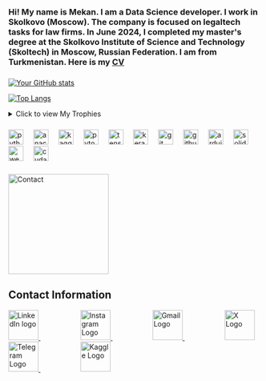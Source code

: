 <h3 align="left">Hi! My name is Mekan. I am a Data Science developer. I work in Skolkovo (Moscow). The company is focused on legaltech tasks for law firms. In June 2024, I completed my master's degree at the Skolkovo Institute of Science and Technology (Skoltech) in Moscow, Russian Federation. I am from Turkmenistan. Here is my <a href="https://mekan-hojayev.github.io">CV</a> </h3>

###

[![Your GitHub stats](https://github-readme-stats.vercel.app/api?username=mekan-hojayev&show_icons=true&theme=radical)](https://github.com/anuraghazra/github-readme-stats)

[![Top Langs](https://github-readme-stats.vercel.app/api/top-langs/?username=mekan-hojayev&layout=compact&theme=radical&hide=jupyter%20notebook)](https://github.com/Mekan-Hojayev/github-readme-stats)


<details>
<summary>Click to view My Trophies</summary>

[![trophy](https://github-profile-trophy.vercel.app/?username=mekan-hojayev&theme=onedark)](https://github.com/ryo-ma/github-profile-trophy)

</details>


###

<div align="left">
  <img src="https://cdn.jsdelivr.net/gh/devicons/devicon/icons/python/python-original.svg" height="30" alt="python logo"  />
  <img width="12" />
  <img src="https://cdn.jsdelivr.net/gh/devicons/devicon/icons/anaconda/anaconda-original.svg" height="30" alt="anaconda logo"  />
  <img width="12" />
  <img src="https://cdn.jsdelivr.net/gh/devicons/devicon/icons/kaggle/kaggle-original.svg" height="30" alt="kaggle logo"  />
  <img width="12" />
  <img src="https://cdn.jsdelivr.net/gh/devicons/devicon/icons/pytorch/pytorch-original.svg" height="30" alt="pytorch logo"  />
  <img width="12" />
  <img src="https://cdn.jsdelivr.net/gh/devicons/devicon/icons/tensorflow/tensorflow-original.svg" height="30" alt="tensorflow logo"  />
  <img width="12" />
  <img src="https://github.com/valohai/ml-logos/raw/refs/heads/master/keras.svg" height="30" alt="keras logo"  />
  <img width="12" />
  <img src="https://cdn.jsdelivr.net/gh/devicons/devicon/icons/git/git-original.svg" height="30" alt="git logo"  />
  <img width="12" />
  <img src="https://cdn.jsdelivr.net/gh/devicons/devicon/icons/github/github-original.svg" height="30" alt="github logo"  />
  <img width="12" />
  <img src="https://cdn.jsdelivr.net/gh/devicons/devicon/icons/arduino/arduino-original.svg" height="30" alt="arduino logo"  />
  <img width="12" />
  <img src="https://cdn.jsdelivr.net/gh/devicons/devicon/icons/solidity/solidity-original.svg" height="30" alt="solidity logo"  />
  <img width="12" />
  <img src="https://uxwing.com/wp-content/themes/uxwing/download/web-app-development/web-3-icon.svg" height="30" alt="web3 logo"  />

  <img width="12" />
  <img src="https://raw.githubusercontent.com/valohai/ml-logos/refs/heads/master/cuda.svg" height="30" alt="cuda logo"  />


  
</div>


###

<img src="https://media1.tenor.com/m/uYMmIboDBWwAAAAd/polikotvsapogax.gif" width="200" alt="Contact"> 

## Contact Information

<a href="https://www.linkedin.com/in/mekan-hojayev-92b711298" style="margin-right: 80px;"> <img src="https://github.com/dheereshagrwal/colored-icons/blob/master/public/logos/linkedin/linkedin.svg" width="60" alt="LinkedIn logo"> </a> <a href="https://www.instagram.com/mekanhojayevofficial" style="margin-right: 80px;"> <img src="https://raw.githubusercontent.com/dheereshagrwal/colored-icons/refs/heads/master/public/logos/instagram/instagram.svg" width="60" alt="Instagram Logo"> </a> <a href="mailto:mekanhojayev97@gmail.com" style="margin-right: 80px;"> <img src="https://github.com/dheereshagrwal/colored-icons/blob/master/public/logos/gmail/gmail.svg" width="60" alt="Gmail Logo"> </a> <a href="https://x.com/hojayevofficial" style="margin-right: 80px;"> <img src="https://github.com/dheereshagrwal/colored-icons/blob/master/public/logos/x/x-light.svg" width="60" alt="X Logo"> </a> <a href="https://t.me/mekanhojayev97" style="margin-right: 80px;"> <img src="https://github.com/dheereshagrwal/colored-icons/blob/master/public/logos/telegram/telegram.svg" width="60" alt="Telegram Logo"> </a> <a href="https://www.kaggle.com/mekanhojayev" style="margin-right: 80px;"> <img src="https://cdn.jsdelivr.net/gh/devicons/devicon/icons/kaggle/kaggle-original.svg" width="60" alt="Kaggle Logo"> </a>


###

<br clear="both">

